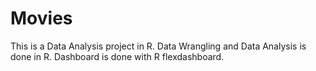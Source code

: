 # Movies
This is a Data Analysis project in R.
Data Wrangling and Data Analysis is done in R.
Dashboard is done with R flexdashboard.
